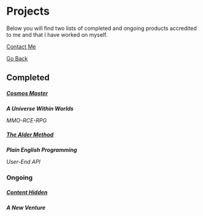 # Projects
Below you will find two lists of completed and ongoing products accredited to me and that I have worked on myself.

[Contact Me](https://trevorghseay.github.io/goto-Toggle/Contact)

[Go Back](https://trevorghseay.github.io/goto-Toggle/index)

## Completed

##### [Cosmos Master](https://trevorghseay.github.io/goto-Toggle/CosmosMaster)
**_A Universe Within Worlds_**

_MMO-RCE-RPG_

##### [The Alder Method](https://trevorghseay.github.io/goto-Toggle/TheAlderMethod)
**_Plain English Programming_**

_User-End API_

### Ongoing

##### [Content Hidden](https://trevorghseay.github.io/goto-Toggle/ContentHidden)
**_A New Venture_**
